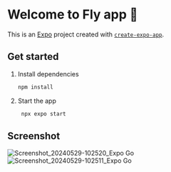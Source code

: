 # Welcome to Fly app 👋

This is an [Expo](https://expo.dev) project created with [`create-expo-app`](https://www.npmjs.com/package/create-expo-app).

## Get started

1. Install dependencies

   ```bash
   npm install
   ```

2. Start the app

   ```bash
    npx expo start
   ```

## Screenshot
![Screenshot_20240529-102520_Expo Go](https://github.com/kchaou-fakhri/flygame/assets/69482318/36004120-428e-47d7-b613-6fead4dee37f)
![Screenshot_20240529-102511_Expo Go](https://github.com/kchaou-fakhri/flygame/assets/69482318/2340bfd2-3311-4f05-8ef6-f21620537e1a)

